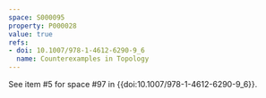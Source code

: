 ```yaml
---
space: S000095
property: P000028
value: true
refs:
- doi: 10.1007/978-1-4612-6290-9_6
  name: Counterexamples in Topology
---
```


See item #5 for space #97 in {{doi:10.1007/978-1-4612-6290-9_6}}.
